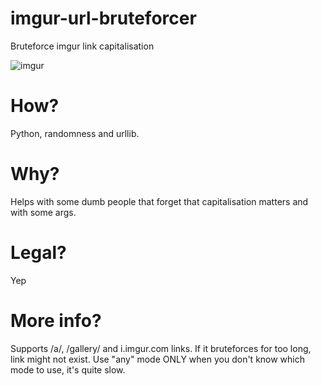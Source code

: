 # imgur-url-bruteforcer
Bruteforce imgur link capitalisation

![imgur](https://user-images.githubusercontent.com/79367505/121015754-02c59800-c7a4-11eb-8332-6d961f5fc234.png)

# How?
Python, randomness and urllib.
# Why?
Helps with some dumb people that forget that capitalisation matters and with some args.
# Legal?
Yep
# More info?
Supports /a/, /gallery/ and i.imgur.com links. If it bruteforces for too long, link might not exist. Use "any" mode ONLY when you don't know which mode to use, it's quite slow.
